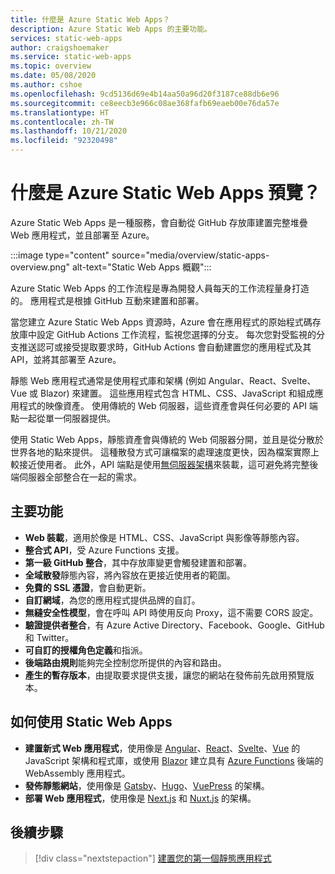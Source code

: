 ```yaml
---
title: 什麼是 Azure Static Web Apps？
description: Azure Static Web Apps 的主要功能。
services: static-web-apps
author: craigshoemaker
ms.service: static-web-apps
ms.topic: overview
ms.date: 05/08/2020
ms.author: cshoe
ms.openlocfilehash: 9cd5136d69e4b14aa50a96d20f3187ce88db6e96
ms.sourcegitcommit: ce8eecb3e966c08ae368fafb69eaeb00e76da57e
ms.translationtype: HT
ms.contentlocale: zh-TW
ms.lasthandoff: 10/21/2020
ms.locfileid: "92320498"
---
```

# <a name="what-is-azure-static-web-apps-preview"></a>什麼是 Azure Static Web Apps 預覽？

Azure Static Web Apps 是一種服務，會自動從 GitHub 存放庫建置完整堆疊 Web 應用程式，並且部署至 Azure。

:::image type="content" source="media/overview/static-apps-overview.png" alt-text="Static Web Apps 概觀":::

Azure Static Web Apps 的工作流程是專為開發人員每天的工作流程量身打造的。 應用程式是根據 GitHub 互動來建置和部署。

當您建立 Azure Static Web Apps 資源時，Azure 會在應用程式的原始程式碼存放庫中設定 GitHub Actions 工作流程，監視您選擇的分支。 每次您對受監視的分支推送認可或接受提取要求時，GitHub Actions 會自動建置您的應用程式及其 API，並將其部署至 Azure。

靜態 Web 應用程式通常是使用程式庫和架構 (例如 Angular、React、Svelte、Vue 或 Blazor) 來建置。 這些應用程式包含 HTML、CSS、JavaScript 和組成應用程式的映像資產。 使用傳統的 Web 伺服器，這些資產會與任何必要的 API 端點一起從單一伺服器提供。

使用 Static Web Apps，靜態資產會與傳統的 Web 伺服器分開，並且是從分散於世界各地的點來提供。 這種散發方式可讓檔案的處理速度更快，因為檔案實際上較接近使用者。 此外，API 端點是使用[無伺服器架構](../azure-functions/functions-overview.md)來裝載，這可避免將完整後端伺服器全部整合在一起的需求。

## <a name="key-features"></a>主要功能

- **Web 裝載**，適用於像是 HTML、CSS、JavaScript 與影像等靜態內容。
- **整合式 API**，受 Azure Functions 支援。
- **第一級 GitHub 整合**，其中存放庫變更會觸發建置和部署。
- **全域散發**靜態內容，將內容放在更接近使用者的範圍。
- **免費的 SSL 憑證**，會自動更新。
- **自訂網域**，為您的應用程式提供品牌的自訂。
- **無縫安全性模型**，會在呼叫 API 時使用反向 Proxy，這不需要 CORS 設定。
- **驗證提供者整合**，有 Azure Active Directory、Facebook、Google、GitHub 和 Twitter。
- **可自訂的授權角色定義**和指派。
- **後端路由規則**能夠完全控制您所提供的內容和路由。
- **產生的暫存版本**，由提取要求提供支援，讓您的網站在發佈前先啟用預覽版本。

## <a name="what-you-can-do-with-static-web-apps"></a>如何使用 Static Web Apps

- **建置新式 Web 應用程式**，使用像是 [Angular](getting-started.md?tabs=angular)、[React](getting-started.md?tabs=react)、[Svelte](/learn/modules/publish-app-service-static-web-app-api/)、[Vue](getting-started.md?tabs=react) 的 JavaScript 架構和程式庫，或使用 [Blazor](https://dotnet.microsoft.com/apps/aspnet/web-apps/blazor) 建立具有 [Azure Functions](apis.md) 後端的 WebAssembly 應用程式。
- **發佈靜態網站**，使用像是 [Gatsby](publish-gatsby.md)、[Hugo](publish-hugo.md)、[VuePress](publish-vuepress.md) 的架構。
- **部署 Web 應用程式**，使用像是 [Next.js](deploy-nextjs.md) 和 [Nuxt.js](deploy-nuxtjs.md) 的架構。

## <a name="next-steps"></a>後續步驟

> [!div class="nextstepaction"]
> [建置您的第一個靜態應用程式](getting-started.md)
